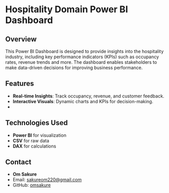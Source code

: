 # Hospitality Domain Power BI Dashboard

## Overview
This Power BI Dashboard is designed to provide insights into the hospitality industry, including key performance indicators (KPIs) such as occupancy rates, revenue trends and more. The dashboard enables stakeholders to make data-driven decisions for improving business performance.

## Features
- **Real-time Insights**: Track occupancy, revenue, and customer feedback.
- **Interactive Visuals**: Dynamic charts and KPIs for decision-making.
- 
## Technologies Used
- **Power BI** for visualization
- **CSV** for raw data
- **DAX** for calculations

## Contact
- **Om Sakure**
- Email: sakureom220@gmail.com
- GitHub: [omsakure](https://github.com/omsakure)

